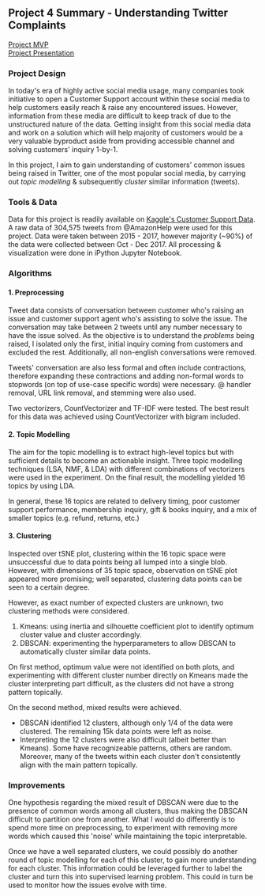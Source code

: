 ## Project 4 Summary - Understanding Twitter Complaints

[Project MVP](https://docs.google.com/document/d/1d28zVa5IF9P7JuBjVT-8mh-T9SEiWj5dP3cNe-z96iI/edit?usp=sharing)  
[Project Presentation](https://docs.google.com/presentation/d/1XYLo4zUUSxfnyJlms7eEk5o-huaslnlcYy3wT80KrxM/edit?usp=sharing)

### Project Design

In today's era of highly active social media usage, many companies took initiative to open a Customer Support account within these social media to help customers easily reach & raise any encountered issues. However, information from these media are difficult to keep track of due to the unstructured nature of the data. Getting insight from this social media data and work on a solution which will help majority of customers would be a very valuable byproduct aside from providing accessible channel and solving customers' inquiry 1-by-1.

In this project, I aim to gain understanding of customers' common issues being raised in Twitter, one of the most popular social media, by carrying out *topic modelling* & subsequently *cluster* similar information (tweets).

### Tools & Data

Data for this project is readily available on [Kaggle's Customer Support Data](https://www.kaggle.com/thoughtvector/customer-support-on-twitter). A raw data of 304,575 tweets from @AmazonHelp were used for this project. Data were taken between 2015 - 2017, however majority (~90%) of the data were collected between Oct - Dec 2017. All processing & visualization were done in iPython Jupyter Notebook.

### Algorithms

#### 1. Preprocessing
Tweet data consists of conversation between customer who's raising an issue and customer support agent who's assisting to solve the issue. The conversation may take between 2 tweets until any number necessary to have the issue solved. As the objective is to understand the *problems* being raised, I isolated only the first, initial inquiry coming from customers and excluded the rest. Additionally, all non-english conversations were removed.

Tweets' conversation are also less formal and often include contractions, therefore expanding these contractions and adding non-formal words to stopwords (on top of use-case specific words) were necessary. @ handler removal, URL link removal, and stemming were also used.

Two vectorizers, CountVectorizer and TF-IDF were tested. The best result for this data was achieved using CountVectorizer with bigram included.

#### 2. Topic Modelling
The aim for the topic modelling is to extract high-level topics but with sufficient details to become an actionable insight. Three topic modelling techniques (LSA, NMF, & LDA) with different combinations of vectorizers were used in the experiment. On the final result, the modelling yielded 16 topics by using LDA. 

In general, these 16 topics are related to delivery timing, poor customer support performance, membership inquiry, gift & books inquiry, and a mix of smaller topics (e.g. refund, returns, etc.)

#### 3. Clustering
Inspected over tSNE plot, clustering within the 16 topic space were unsuccessful due to data points being all lumped into a single blob. However, with dimensions of 35 topic space, observation on tSNE plot appeared more promising; well separated, clustering data points can be seen to a certain degree.

However, as exact number of expected clusters are unknown, two clustering methods were considered. 
1. Kmeans: using inertia and silhouette coefficient plot to identify optimum cluster value and cluster accordingly.
2. DBSCAN: experimenting the hyperparameters to allow DBSCAN to automatically cluster similar data points.

On first method, optimum value were not identified on both plots, and experimenting with different cluster number directly on Kmeans made the cluster interpreting part difficult, as the clusters did not have a strong pattern topically.

On the second method, mixed results were achieved.
* DBSCAN identified 12 clusters, although only 1/4 of the data were clustered. The remaining 15k data points were left as noise.
* Interpreting the 12 clusters were also difficult (albeit better than Kmeans). Some have recognizeable patterns, others are random. Moreover, many of the tweets within each cluster don't consistently align with the main pattern topically.

### Improvements
One hypothesis regarding the mixed result of DBSCAN were due to the presence of common words among all clusters, thus making the DBSCAN difficult to partition one from another. What I would do differently is to spend more time on preprocessing, to experiment with removing more words which caused this 'noise' while maintaining the topic interpretable.

Once we have a well separated clusters, we could possibly do another round of topic modelling for each of this cluster, to gain more understanding for each cluster. This information could be leveraged further to label the cluster and turn this into supervised learning problem. This could in turn be used to monitor how the issues evolve with time.
